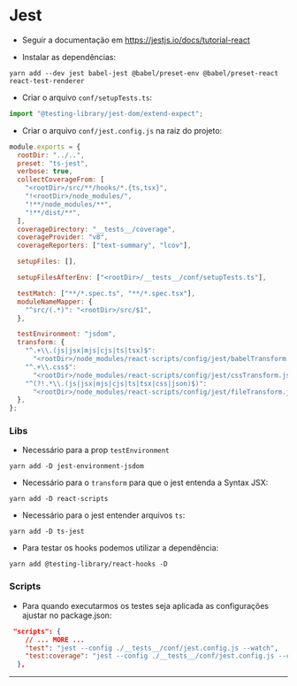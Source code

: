 # Jest

- Seguir a documentação em https://jestjs.io/docs/tutorial-react

- Instalar as dependências:

```shell
yarn add --dev jest babel-jest @babel/preset-env @babel/preset-react react-test-renderer
```

- Criar o arquivo `conf/setupTests.ts`: 

```ts
import "@testing-library/jest-dom/extend-expect";
```

- Criar o arquivo `conf/jest.config.js` na raiz do projeto:

```js
module.exports = {
  rootDir: "../..",
  preset: "ts-jest",
  verbose: true,
  collectCoverageFrom: [
    "<rootDir>/src/**/hooks/*.{ts,tsx}",
    "!<rootDir>/node_modules/",
    "!**/node_modules/**",
    "!**/dist/**",
  ],
  coverageDirectory: "__tests__/coverage",
  coverageProvider: "v8",
  coverageReporters: ["text-summary", "lcov"],

  setupFiles: [],

  setupFilesAfterEnv: ["<rootDir>/__tests__/conf/setupTests.ts"],

  testMatch: ["**/*.spec.ts", "**/*.spec.tsx"],
  moduleNameMapper: {
    "^src/(.*)": "<rootDir>/src/$1",
  },

  testEnvironment: "jsdom",
  transform: {
    "^.+\\.(js|jsx|mjs|cjs|ts|tsx)$":
      "<rootDir>/node_modules/react-scripts/config/jest/babelTransform.js",
    "^.+\\.css$":
      "<rootDir>/node_modules/react-scripts/config/jest/cssTransform.js",
    "^(?!.*\\.(js|jsx|mjs|cjs|ts|tsx|css|json)$)":
      "<rootDir>/node_modules/react-scripts/config/jest/fileTransform.js",
  },
};

```

### Libs

- Necessário para a prop `testEnvironment`

```shell
yarn add -D jest-environment-jsdom 
```

- Necessário para o `transform` para que o jest entenda a Syntax JSX: 

```shell
yarn add -D react-scripts
```

- Necessário para o jest entender arquivos `ts`:

```shell
yarn add -D ts-jest
```

- Para testar os hooks podemos utilizar a dependência:

```shell
yarn add @testing-library/react-hooks -D
```

### Scripts

- Para quando executarmos os testes seja aplicada as configurações ajustar no package.json:

```json
 "scripts": {
    // ... MORE ...
    "test": "jest --config ./__tests__/conf/jest.config.js --watch",
    "test:coverage": "jest --config ./__tests__/conf/jest.config.js --coverage"
  },
```

---
